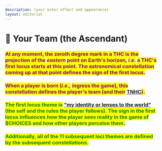 ```yaml
---
description: (your outer effect and appearance)
layout: editorial
---
```


# 🌈 Your Team (the Ascendant)

### <mark style="color:purple;">At any moment, the zeroth degree mark in a THC is the projection of the</mark> <mark style="color:purple;"></mark>_<mark style="color:purple;">eastern</mark>_ <mark style="color:purple;"></mark><mark style="color:purple;">point on Earth's horizon,</mark> <mark style="color:purple;"></mark>_<mark style="color:purple;">i.e.</mark>_ <mark style="color:purple;"></mark><mark style="color:purple;">a THC's first locus starts at this point. The astronomical constellation coming up at that point defines the sign of the first locus.</mark>&#x20;

### <mark style="color:purple;">When a player is born (</mark>_<mark style="color:purple;">i.e.,</mark>_ <mark style="color:purple;"></mark><mark style="color:purple;">ingress the game), this constellation defines the player's team (and their</mark> [TNHC](../../birth-chart/)<mark style="color:purple;">).</mark>

### <mark style="color:green;">The first locus theme is</mark> ["my identity or lenses to the world"](../../../../../reality/the-usdchoice-of-reality/the-character-and-the-team-you-play/) <mark style="color:green;">(the self and the rules the player follows). The sign in the first locus influences how the player sees reality in the game of $CHOICES and how other players perceive them.</mark>&#x20;

### <mark style="color:green;">Additionally, all of the 11 subsequent loci themes are defined by the subsequent constellations.</mark>
